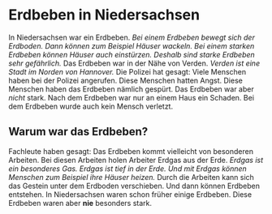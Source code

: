 #       Erdbeben in Niedersachsen    

In Niedersachsen war ein Erdbeben.  *Bei einem Erdbeben bewegt sich der Erdboden.*   *Dann können zum Beispiel Häuser wackeln.*   *Bei einem starken Erdbeben können Häuser auch einstürzen.*   *Deshalb sind starke Erdbeben sehr gefährlich.*  Das Erdbeben war in der Nähe von Verden.  *Verden ist eine Stadt im Norden von Hannover.*  Die Polizei hat gesagt: Viele Menschen haben bei der Polizei angerufen. Diese Menschen hatten Angst. Diese Menschen haben das Erdbeben nämlich gespürt. Das Erdbeben war aber *nicht* stark. Nach dem Erdbeben war nur an einem Haus ein Schaden. Bei dem Erdbeben wurde auch kein Mensch verletzt. 

##           Warum war das Erdbeben?        
Fachleute haben gesagt: Das Erdbeben kommt vielleicht von besonderen Arbeiten. Bei diesen Arbeiten holen Arbeiter Erdgas aus der Erde.  *Erdgas ist ein besonderes Gas.*   *Erdgas ist tief in der Erde.*   *Und mit Erdgas können Menschen zum Beispiel ihre Häuser heizen.*  Durch die Arbeiten kann sich das Gestein unter dem Erdboden verschieben. Und dann können Erdbeben entstehen. In Niedersachsen waren schon früher einige Erdbeben. Diese Erdbeben waren aber **nie** besonders stark. 
